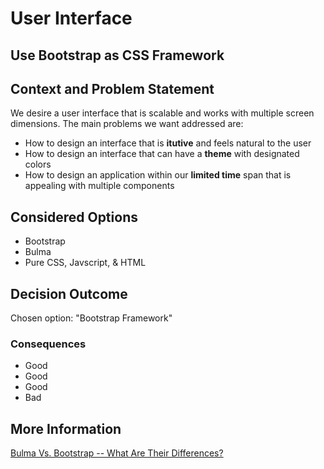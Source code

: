 # User Interface

## Use Bootstrap as CSS Framework

## Context and Problem Statement

We desire a user interface that is scalable and works with multiple screen dimensions. The main problems we want addressed are:
* How to design an interface that is **itutive** and feels natural to the user
* How to design an interface that can have a **theme** with designated colors
* How to design an application within our **limited time** span that is appealing with multiple components

## Considered Options

* Bootstrap
* Bulma
* Pure CSS, Javscript, & HTML

## Decision Outcome

Chosen option: "Bootstrap Framework"

### Consequences

* Good
* Good
* Good
* Bad

## More Information

[Bulma Vs. Bootstrap -- What Are Their Differences?](https://blog.openreplay.com/bulma-vs-bootstrap--what-are-their-differences/)